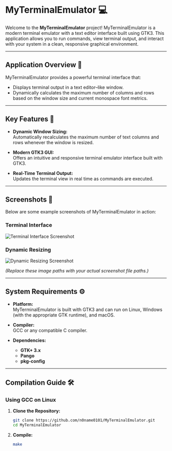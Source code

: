 # MyTerminalEmulator 💻

Welcome to the **MyTerminalEmulator** project! MyTerminalEmulator is a modern terminal emulator with a text editor interface built using GTK3. This application allows you to run commands, view terminal output, and interact with your system in a clean, responsive graphical environment.

---

## Application Overview 📄

MyTerminalEmulator provides a powerful terminal interface that:
- Displays terminal output in a text editor–like window.
- Dynamically calculates the maximum number of columns and rows based on the window size and current monospace font metrics.

---

## Key Features 🌟

- **Dynamic Window Sizing:**  
  Automatically recalculates the maximum number of text columns and rows whenever the window is resized.

- **Modern GTK3 GUI:**  
  Offers an intuitive and responsive terminal emulator interface built with GTK3.

- **Real-Time Terminal Output:**  
  Updates the terminal view in real time as commands are executed.

---

## Screenshots 📸

Below are some example screenshots of MyTerminalEmulator in action:

### Terminal Interface
![Terminal Interface Screenshot](screenshots/terminal.png)

### Dynamic Resizing
![Dynamic Resizing Screenshot](screenshots/resizing.png)

*(Replace these image paths with your actual screenshot file paths.)*

---

## System Requirements ⚙️

- **Platform:**  
  MyTerminalEmulator is built with GTK3 and can run on Linux, Windows (with the appropriate GTK runtime), and macOS.

- **Compiler:**  
  GCC or any compatible C compiler.

- **Dependencies:**  
  - **GTK+ 3.x**
  - **Pango**
  - **pkg-config**

---

## Compilation Guide 🛠️

### Using GCC on Linux

1. **Clone the Repository:**

   ```sh
   git clone https://github.com/n0name0101/MyTerminalEmulator.git
   cd MyTerminalEmulator
2. **Compile:**

   ```sh
   make
